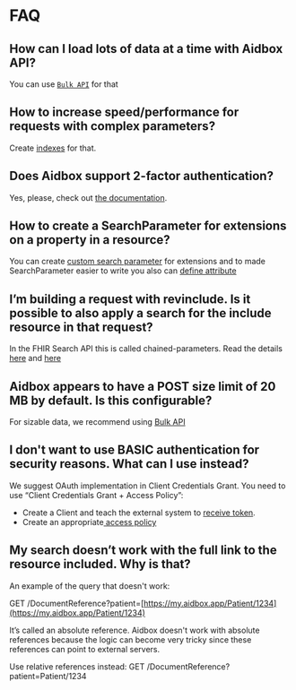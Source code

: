 # FAQ

## **How can I load lots of data at a time with Aidbox API?**

You can use [`Bulk API`](https://docs.aidbox.app/api-1/bulk-api-1) for that&#x20;

## **How to increase speed/performance for requests with complex parameters?**

Create [indexes](https://docs.aidbox.app/api-1/fhir-api/search-1/usdlookup#create-indexes) for that.

## **Does Aidbox support 2-factor authentication?**

Yes, please, check out [the documentation](https://docs.aidbox.app/user-management-1/auth/two-factor-authentication).

## **How to create a SearchParameter for extensions on a property in a resource?**

You can create [custom search parameter](https://docs.aidbox.app/api-1/fhir-api/search-1/searchparameter) for extensions and to made SearchParameter easier to write you also can [define attribute](https://docs.aidbox.app/modules-1/first-class-extensions)

## **I’m building a request with revinclude. Is it possible to also apply a search for the include resource in that request?**

In the FHIR Search API this is called chained-parameters. Read the details [here](https://docs.aidbox.app/api-1/fhir-api/search-1/chained-parameters) and [here](https://www.hl7.org/fhir/search.html#chaining)

## Aidbox appears to have a POST size limit of 20 MB by default. Is this configurable?

For sizable data, we recommend using [Bulk API](https://docs.aidbox.app/api-1/bulk-api-1)

## I don't want to use BASIC authentication for security reasons. What can I use instead?

We suggest OAuth implementation in Client Credentials Grant. You need to use “Client Credentials Grant + Access Policy”:

* Create a Client and teach the external system to [receive token](https://docs.aidbox.app/auth/client-credentials).
* Create an appropriate[ access policy](https://docs.aidbox.app/security/access-control#matcho-engine)

## My search doesn’t work with the full link to the resource included. Why is that?&#x20;

An example of the query that doesn't work:&#x20;

GET /DocumentReference?patient=[https://my.aidbox.app/Patient/1234](https://my.aidbox.app/Patient/1234)

It’s called an absolute reference. Aidbox doesn't work with absolute references because the logic can become very tricky since these references can point to external servers.

Use relative references instead: GET /DocumentReference?patient=Patient/1234
